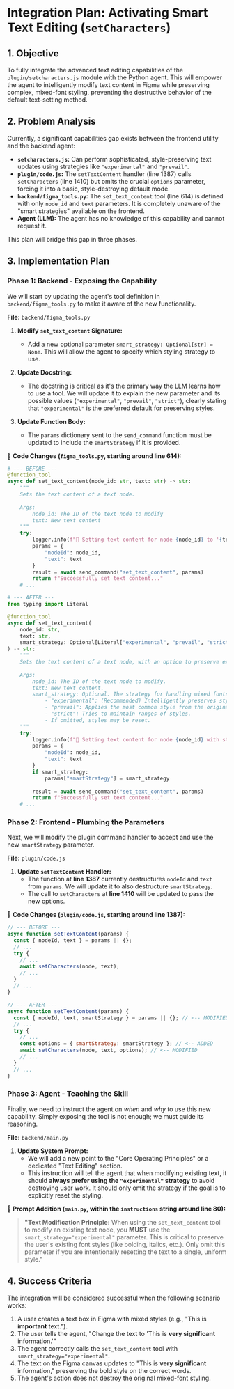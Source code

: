 # Integration Plan: Activating Smart Text Editing (`setCharacters`)

## 1. Objective

To fully integrate the advanced text editing capabilities of the `plugin/setcharacters.js` module with the Python agent. This will empower the agent to intelligently modify text content in Figma while preserving complex, mixed-font styling, preventing the destructive behavior of the default text-setting method.

## 2. Problem Analysis

Currently, a significant capabilities gap exists between the frontend utility and the backend agent:

- **`setcharacters.js`:** Can perform sophisticated, style-preserving text updates using strategies like `"experimental"` and `"prevail"`.
- **`plugin/code.js`:** The `setTextContent` handler (line 1387) calls `setCharacters` (line 1410) but omits the crucial `options` parameter, forcing it into a basic, style-destroying default mode.
- **`backend/figma_tools.py`:** The `set_text_content` tool (line 614) is defined with only `node_id` and `text` parameters. It is completely unaware of the "smart strategies" available on the frontend.
- **Agent (LLM):** The agent has no knowledge of this capability and cannot request it.

This plan will bridge this gap in three phases.

## 3. Implementation Plan

### Phase 1: Backend - Exposing the Capability

We will start by updating the agent's tool definition in `backend/figma_tools.py` to make it aware of the new functionality.

**File:** `backend/figma_tools.py`

1.  **Modify `set_text_content` Signature:**
    - Add a new optional parameter `smart_strategy: Optional[str] = None`. This will allow the agent to specify which styling strategy to use.

2.  **Update Docstring:**
    - The docstring is critical as it's the primary way the LLM learns how to use a tool. We will update it to explain the new parameter and its possible values (`"experimental"`, `"prevail"`, `"strict"`), clearly stating that `"experimental"` is the preferred default for preserving styles.

3.  **Update Function Body:**
    - The `params` dictionary sent to the `send_command` function must be updated to include the `smartStrategy` if it is provided.

**📝 Code Changes (`figma_tools.py`, starting around line 614):**

```python
# --- BEFORE ---
@function_tool
async def set_text_content(node_id: str, text: str) -> str:
    """
    Sets the text content of a text node.
    
    Args:
        node_id: The ID of the text node to modify
        text: New text content
    """
    try:
        logger.info(f"📝 Setting text content for node {node_id} to '{text}'")
        params = {
            "nodeId": node_id,
            "text": text
        }
        result = await send_command("set_text_content", params)
        return f"Successfully set text content..."
    # ...

# --- AFTER ---
from typing import Literal

@function_tool
async def set_text_content(
    node_id: str, 
    text: str,
    smart_strategy: Optional[Literal["experimental", "prevail", "strict"]] = None
) -> str:
    """
    Sets the text content of a text node, with an option to preserve existing styling.
    
    Args:
        node_id: The ID of the text node to modify.
        text: New text content.
        smart_strategy: Optional. The strategy for handling mixed fonts.
            - "experimental": (Recommended) Intelligently preserves style patterns like bolding and italics.
            - "prevail": Applies the most common style from the original text to the new text.
            - "strict": Tries to maintain ranges of styles.
            - If omitted, styles may be reset.
    """
    try:
        logger.info(f"📝 Setting text content for node {node_id} with strategy: {smart_strategy}")
        params = {
            "nodeId": node_id,
            "text": text
        }
        if smart_strategy:
            params["smartStrategy"] = smart_strategy
        
        result = await send_command("set_text_content", params)
        return f"Successfully set text content..."
    # ...
```

### Phase 2: Frontend - Plumbing the Parameters

Next, we will modify the plugin command handler to accept and use the new `smartStrategy` parameter.

**File:** `plugin/code.js`

1.  **Update `setTextContent` Handler:**
    - The function at **line 1387** currently destructures `nodeId` and `text` from `params`. We will update it to also destructure `smartStrategy`.
    - The call to `setCharacters` at **line 1410** will be updated to pass the new options.

**📝 Code Changes (`plugin/code.js`, starting around line 1387):**

```javascript
// --- BEFORE ---
async function setTextContent(params) {
  const { nodeId, text } = params || {};
  // ...
  try {
    // ...
    await setCharacters(node, text);
    // ...
  }
  // ...
}

// --- AFTER ---
async function setTextContent(params) {
  const { nodeId, text, smartStrategy } = params || {}; // <-- MODIFIED
  // ...
  try {
    // ...
    const options = { smartStrategy: smartStrategy }; // <-- ADDED
    await setCharacters(node, text, options); // <-- MODIFIED
    // ...
  }
  // ...
}
```

### Phase 3: Agent - Teaching the Skill

Finally, we need to instruct the agent on *when* and *why* to use this new capability. Simply exposing the tool is not enough; we must guide its reasoning.

**File:** `backend/main.py`

1.  **Update System Prompt:**
    - We will add a new point to the "Core Operating Principles" or a dedicated "Text Editing" section.
    - This instruction will tell the agent that when modifying existing text, it should **always prefer using the `"experimental"` strategy** to avoid destroying user work. It should only omit the strategy if the goal is to explicitly reset the styling.

**📝 Prompt Addition (`main.py`, within the `instructions` string around line 80):**

> **"Text Modification Principle:**
> When using the `set_text_content` tool to modify an existing text node, you **MUST** use the `smart_strategy="experimental"` parameter. This is critical to preserve the user's existing font styles (like bolding, italics, etc.). Only omit this parameter if you are intentionally resetting the text to a single, uniform style."

## 4. Success Criteria

The integration will be considered successful when the following scenario works:

1.  A user creates a text box in Figma with mixed styles (e.g., "This is **important** text.").
2.  The user tells the agent, "Change the text to 'This is **very significant** information.'"
3.  The agent correctly calls the `set_text_content` tool with `smart_strategy="experimental"`.
4.  The text on the Figma canvas updates to "This is **very significant** information," preserving the bold style on the correct words.
5.  The agent's action does not destroy the original mixed-font styling.
